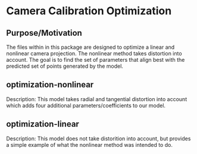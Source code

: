 # Camera Calibration Optimization

## Purpose/Motivation
The files within in this package are designed to optimize a linear and nonlinear camera projection. The nonlinear method takes distortion into account. The goal is to find the set of parameters that align best with the predicted set of points generated by the model.

## optimization-nonlinear
Description: This model takes radial and tangential distortion into account which adds four additional parameters/coefficients to our model.

## optimization-linear
Description: This model does not take distorition into account, but provides a simple example of what the nonlinear method was intended to do.
